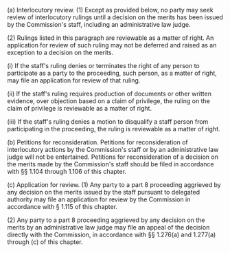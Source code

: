 (a) Interlocutory review. (1) Except as provided below, no party may seek review of interlocutory rulings until a decision on the merits has been issued by the Commission's staff, including an administrative law judge.

(2) Rulings listed in this paragraph are reviewable as a matter of right. An application for review of such ruling may not be deferred and raised as an exception to a decision on the merits.

(i) If the staff's ruling denies or terminates the right of any person to participate as a party to the proceeding, such person, as a matter of right, may file an application for review of that ruling.

(ii) If the staff's ruling requires production of documents or other written evidence, over objection based on a claim of privilege, the ruling on the claim of privilege is reviewable as a matter of right.

(iii) If the staff's ruling denies a motion to disqualify a staff person from participating in the proceeding, the ruling is reviewable as a matter of right.

(b) Petitions for reconsideration. Petitions for reconsideration of interlocutory actions by the Commission's staff or by an administrative law judge will not be entertained. Petitions for reconsideration of a decision on the merits made by the Commission's staff should be filed in accordance with §§ 1.104 through 1.106 of this chapter.

(c) Application for review. (1) Any party to a part 8 proceeding aggrieved by any decision on the merits issued by the staff pursuant to delegated authority may file an application for review by the Commission in accordance with § 1.115 of this chapter.

(2) Any party to a part 8 proceeding aggrieved by any decision on the merits by an administrative law judge may file an appeal of the decision directly with the Commission, in accordance with §§ 1.276(a) and 1.277(a) through (c) of this chapter.

